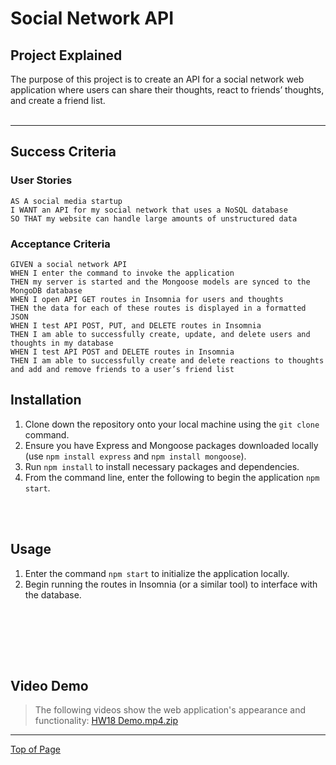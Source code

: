 # Social Network API

## Project Explained
The purpose of this project is to create an API for a social network web application where users can share their thoughts, react to friends’ thoughts, and create a friend list.
<br></br>

---

## Success Criteria

### User Stories
```
AS A social media startup
I WANT an API for my social network that uses a NoSQL database
SO THAT my website can handle large amounts of unstructured data
```
### Acceptance Criteria
```
GIVEN a social network API
WHEN I enter the command to invoke the application
THEN my server is started and the Mongoose models are synced to the MongoDB database
WHEN I open API GET routes in Insomnia for users and thoughts
THEN the data for each of these routes is displayed in a formatted JSON
WHEN I test API POST, PUT, and DELETE routes in Insomnia
THEN I am able to successfully create, update, and delete users and thoughts in my database
WHEN I test API POST and DELETE routes in Insomnia
THEN I am able to successfully create and delete reactions to thoughts and add and remove friends to a user’s friend list

```

## Installation

1. Clone down the repository onto your local machine using the `git clone` command.
2. Ensure you have Express and Mongoose packages downloaded locally (use `npm install express` and `npm install mongoose`).
3. Run `npm install` to install necessary packages and dependencies.
5. From the command line, enter the following to begin the application `npm start`.

<br></br>

## Usage
1. Enter the command `npm start` to initialize the application locally.
2. Begin running the routes in Insomnia (or a similar tool) to interface with the database.

<br></br>

<br></br>
## Video Demo
> The following videos show the web application's appearance and functionality:
[HW18 Demo.mp4.zip](https://github.com/nugemeister/social-network-api/files/9885331/HW18.Demo.mp4.zip)


---

[Top of Page](#social-network-api)
